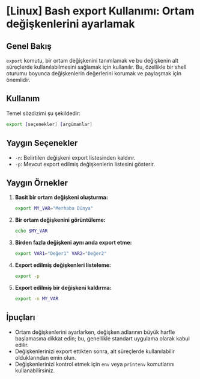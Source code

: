 # [Linux] Bash export Kullanımı: Ortam değişkenlerini ayarlamak

## Genel Bakış
`export` komutu, bir ortam değişkenini tanımlamak ve bu değişkenin alt süreçlerde kullanılabilmesini sağlamak için kullanılır. Bu, özellikle bir shell oturumu boyunca değişkenlerin değerlerini korumak ve paylaşmak için önemlidir.

## Kullanım
Temel sözdizimi şu şekildedir:

```bash
export [seçenekler] [argümanlar]
```

## Yaygın Seçenekler
- `-n`: Belirtilen değişkeni export listesinden kaldırır.
- `-p`: Mevcut export edilmiş değişkenlerin listesini gösterir.

## Yaygın Örnekler

1. **Basit bir ortam değişkeni oluşturma:**
   ```bash
   export MY_VAR="Merhaba Dünya"
   ```

2. **Bir ortam değişkenini görüntüleme:**
   ```bash
   echo $MY_VAR
   ```

3. **Birden fazla değişkeni aynı anda export etme:**
   ```bash
   export VAR1="Değer1" VAR2="Değer2"
   ```

4. **Export edilmiş değişkenleri listeleme:**
   ```bash
   export -p
   ```

5. **Export edilmiş bir değişkeni kaldırma:**
   ```bash
   export -n MY_VAR
   ```

## İpuçları
- Ortam değişkenlerini ayarlarken, değişken adlarının büyük harfle başlamasına dikkat edin; bu, genellikle standart uygulama olarak kabul edilir.
- Değişkenlerinizi export ettikten sonra, alt süreçlerde kullanılabilir olduklarından emin olun.
- Değişkenlerinizi kontrol etmek için `env` veya `printenv` komutlarını kullanabilirsiniz.